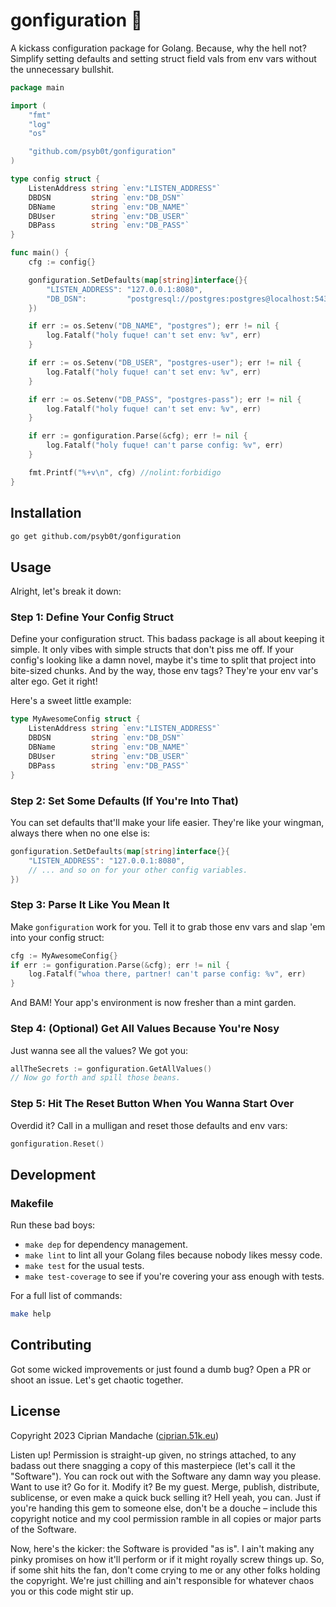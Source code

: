 # gonfiguration 🔧

A kickass configuration package for Golang. Because, why the hell not? Simplify setting defaults and setting struct field vals from env vars without the unnecessary bullshit.

```go
package main

import (
	"fmt"
	"log"
	"os"

	"github.com/psyb0t/gonfiguration"
)

type config struct {
	ListenAddress string `env:"LISTEN_ADDRESS"`
	DBDSN         string `env:"DB_DSN"`
	DBName        string `env:"DB_NAME"`
	DBUser        string `env:"DB_USER"`
	DBPass        string `env:"DB_PASS"`
}

func main() {
	cfg := config{}

	gonfiguration.SetDefaults(map[string]interface{}{
		"LISTEN_ADDRESS": "127.0.0.1:8080",
		"DB_DSN":         "postgresql://postgres:postgres@localhost:5432/postgres?sslmode=disable",
	})

	if err := os.Setenv("DB_NAME", "postgres"); err != nil {
		log.Fatalf("holy fuque! can't set env: %v", err)
	}

	if err := os.Setenv("DB_USER", "postgres-user"); err != nil {
		log.Fatalf("holy fuque! can't set env: %v", err)
	}

	if err := os.Setenv("DB_PASS", "postgres-pass"); err != nil {
		log.Fatalf("holy fuque! can't set env: %v", err)
	}

	if err := gonfiguration.Parse(&cfg); err != nil {
		log.Fatalf("holy fuque! can't parse config: %v", err)
	}

	fmt.Printf("%+v\n", cfg) //nolint:forbidigo
}
```

## Installation

```bash
go get github.com/psyb0t/gonfiguration
```

## Usage

Alright, let's break it down:

### Step 1: Define Your Config Struct

Define your configuration struct. This badass package is all about keeping it simple. It only vibes with simple structs that don't piss me off. If your config's looking like a damn novel, maybe it's time to split that project into bite-sized chunks. And by the way, those env tags? They're your env var's alter ego. Get it right!

Here's a sweet little example:

```go
type MyAwesomeConfig struct {
    ListenAddress string `env:"LISTEN_ADDRESS"`
    DBDSN         string `env:"DB_DSN"`
    DBName        string `env:"DB_NAME"`
    DBUser        string `env:"DB_USER"`
    DBPass        string `env:"DB_PASS"`
}
```

### Step 2: Set Some Defaults (If You're Into That)

You can set defaults that'll make your life easier. They're like your wingman, always there when no one else is:

```go
gonfiguration.SetDefaults(map[string]interface{}{
    "LISTEN_ADDRESS": "127.0.0.1:8080",
    // ... and so on for your other config variables.
})
```

### Step 3: Parse It Like You Mean It

Make `gonfiguration` work for you. Tell it to grab those env vars and slap 'em into your config struct:

```go
cfg := MyAwesomeConfig{}
if err := gonfiguration.Parse(&cfg); err != nil {
    log.Fatalf("whoa there, partner! can't parse config: %v", err)
}
```

And BAM! Your app's environment is now fresher than a mint garden.

### Step 4: (Optional) Get All Values Because You're Nosy

Just wanna see all the values? We got you:

```go
allTheSecrets := gonfiguration.GetAllValues()
// Now go forth and spill those beans.
```

### Step 5: Hit The Reset Button When You Wanna Start Over

Overdid it? Call in a mulligan and reset those defaults and env vars:

```go
gonfiguration.Reset()
```

## Development

### Makefile

Run these bad boys:

- `make dep` for dependency management.
- `make lint` to lint all your Golang files because nobody likes messy code.
- `make test` for the usual tests.
- `make test-coverage` to see if you're covering your ass enough with tests.

For a full list of commands:

```bash
make help
```

## Contributing

Got some wicked improvements or just found a dumb bug? Open a PR or shoot an issue. Let's get chaotic together.

## License

Copyright 2023 Ciprian Mandache ([ciprian.51k.eu](https://ciprian.51k.eu))

Listen up! Permission is straight-up given, no strings attached, to any badass out there snagging a copy of this masterpiece (let's call it the "Software"). You can rock out with the Software any damn way you please. Want to use it? Go for it. Modify it? Be my guest. Merge, publish, distribute, sublicense, or even make a quick buck selling it? Hell yeah, you can. Just if you're handing this gem to someone else, don't be a douche – include this copyright notice and my cool permission ramble in all copies or major parts of the Software.

Now, here's the kicker: the Software is provided "as is". I ain't making any pinky promises on how it'll perform or if it might royally screw things up. So, if some shit hits the fan, don't come crying to me or any other folks holding the copyright. We're just chilling and ain't responsible for whatever chaos you or this code might stir up.

